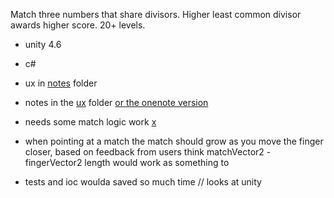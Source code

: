 Match three numbers that share divisors. Higher least common divisor awards higher score. 20+ levels.
* unity 4.6
* c#
* ux in [notes](notes) folder
* notes in the [ux](ux) folder [or the onenote version](https://onedrive.live.com/redir?page=view&resid=2CC398494F6817C1!12510&authkey=!ANv6bLCRBNllzAw)

* needs some match logic work [x]()
* when pointing at a match the match should grow as you move the finger closer, based on feedback from users []()
  think matchVector2 - fingerVector2 length would work as something to 
* tests and ioc woulda saved so much time // looks at unity



